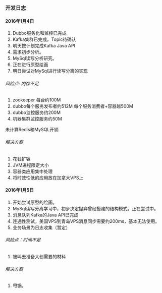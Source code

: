 ### 开发日志

#### 2016年1月4日

1. Dubbo服务化和监控已完成
2. Kafka集群已完成，Topic待确认
3. 明天按计划完成Kafka Java API
4. 需求初步分析。
5. MySql读写分析研究。
6. 正在进行原型绘画
7. 明日尝试对MySql进行读写分离的实现

###### 风险点: 内存不足
1. zookeeper 每台约100M
2. dubbo每个服务发布者约512M 每个服务消费者+容器越500M
3. dubbo监控服务约200M
4. 机器集群监控服务约50M

未计算Redis和MySQL开销

###### 解决方案  
1. 花钱扩容
2. JVM进程限定大小
3. 容器类应用集中处理
4. 将时效性低的应用放在加拿大VPS上

#### 2016年1月5日

1. 开始尝试原型的绘画。
2. MySql读写分离学习中，初步决定抛弃曾经搭建的结构模式。正在尝试中。
3. 消息队列Kafka的Java API已完成
4. 连通性测试，美国VPS到青岛VPS消息同步需要约200ms，基本无法使用。
5. 业务场景为日志收集（暂定）

###### 风险点：时间不足

1. 被叫去准备大创需要的材料

###### 解决方案
1. 甩锅。

